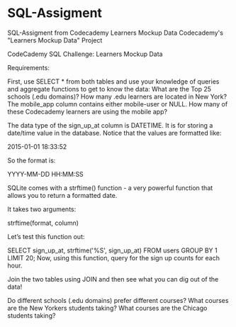 # SQL-Assigment
SQL-Assigment from Codecademy Learners Mockup Data
Codecademy's "Learners Mockup Data" Project

CodeCademy SQL Challenge: Learners Mockup Data

Requirements:

First, use SELECT * from both tables and use your knowledge of queries and aggregate functions to get to know the data:
What are the Top 25 schools (.edu domains)? How many .edu learners are located in New York? The mobile_app column contains either mobile-user or NULL. How many of these Codecademy learners are using the mobile app?

The data type of the sign_up_at column is DATETIME. It is for storing a date/time value in the database.
Notice that the values are formatted like:

2015-01-01 18:33:52

So the format is:

YYYY-MM-DD HH:MM:SS

SQLite comes with a strftime() function - a very powerful function that allows you to return a formatted date.

It takes two arguments:

strftime(format, column)

Let’s test this function out:

SELECT sign_up_at, strftime('%S', sign_up_at) FROM users GROUP BY 1 LIMIT 20; Now, using this function, query for the sign up counts for each hour.

Join the two tables using JOIN and then see what you can dig out of the data!

Do different schools (.edu domains) prefer different courses? What courses are the New Yorkers students taking? What courses are the Chicago students taking?

